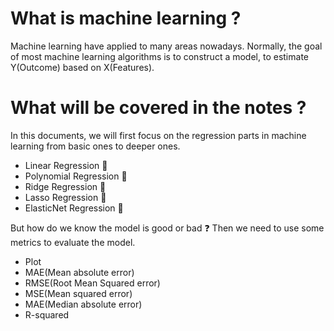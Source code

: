 # What is machine learning ?
Machine learning have applied to many areas nowadays. Normally, the goal of most machine learning algorithms is to construct a model, to estimate Y(Outcome) based on X(Features).

# What will be covered in the notes ?
In this documents, we will first focus on the regression parts in machine learning from basic ones to deeper ones.
* Linear Regression 🍎
* Polynomial Regression 🍌
* Ridge Regression 🍊
* Lasso Regression 🍉
* ElasticNet Regression 🍓

But how do we know the model is good or bad ❓ Then we need to use some metrics to evaluate the model.
* Plot
* MAE(Mean absolute error)
* RMSE(Root Mean Squared error)
* MSE(Mean squared error)
* MAE(Median absolute error)
* R-squared
